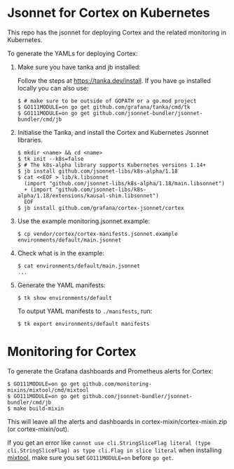 # Jsonnet for Cortex on Kubernetes

This repo has the jsonnet for deploying Cortex and the related monitoring in Kubernetes.

To generate the YAMLs for deploying Cortex:

1. Make sure you have tanka and jb installed:

    Follow the steps at https://tanka.dev/install. If you have `go` installed locally you can also use:

    ```console
    $ # make sure to be outside of GOPATH or a go.mod project
    $ GO111MODULE=on go get github.com/grafana/tanka/cmd/tk
    $ GO111MODULE=on go get github.com/jsonnet-bundler/jsonnet-bundler/cmd/jb
    ```

1. Initialise the Tanka, and install the Cortex and Kubernetes Jsonnet libraries.

    ```console
    $ mkdir <name> && cd <name>
    $ tk init --k8s=false
    $ # The k8s-alpha library supports Kubernetes versions 1.14+
    $ jb install github.com/jsonnet-libs/k8s-alpha/1.18
    $ cat <<EOF > lib/k.libsonnet
      (import "github.com/jsonnet-libs/k8s-alpha/1.18/main.libsonnet")
      + (import "github.com/jsonnet-libs/k8s-alpha/1.18/extensions/kausal-shim.libsonnet")
      EOF
    $ jb install github.com/grafana/cortex-jsonnet/cortex
    ```

1. Use the example monitoring.jsonnet.example:

    ```console
    $ cp vendor/cortex/cortex-manifests.jsonnet.example environments/default/main.jsonnet
    ```

1. Check what is in the example:

    ```console
    $ cat environments/default/main.jsonnet
    ...
    ```

1. Generate the YAML manifests:

    ```console
    $ tk show environments/default
    ```

    To output YAML manifests to `./manifests`, run:

    ```console
    $ tk export environments/default manifests
    ```

# Monitoring for Cortex

To generate the Grafana dashboards and Prometheus alerts for Cortex:

```console
$ GO111MODULE=on go get github.com/monitoring-mixins/mixtool/cmd/mixtool
$ GO111MODULE=on go get github.com/jsonnet-bundler/jsonnet-bundler/cmd/jb
$ make build-mixin
```

This will leave all the alerts and dashboards in cortex-mixin/cortex-mixin.zip (or cortex-mixin/out).

If you get an error like `cannot use cli.StringSliceFlag literal (type cli.StringSliceFlag) as type cli.Flag in slice literal` when installing [mixtool](https://github.com/monitoring-mixins/mixtool/issues/27), make sure you set `GO111MODULE=on` before `go get`.
